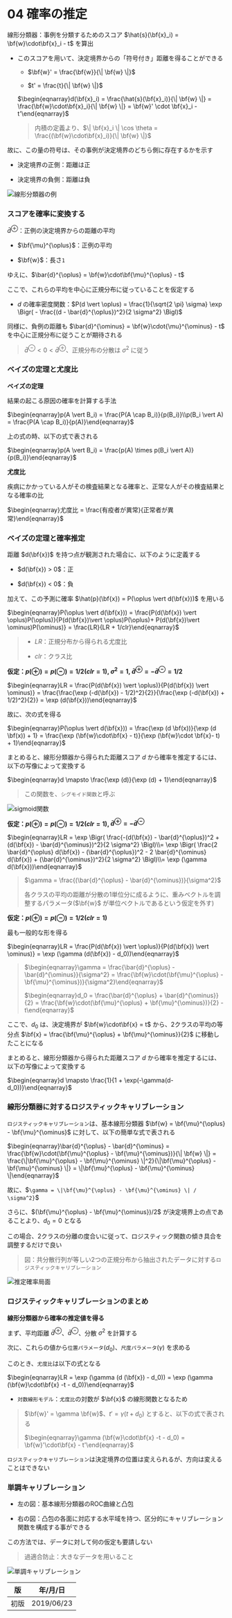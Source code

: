 04 確率の推定
===========

線形分類器：事例を分類するためのスコア $`\hat{s}(\bf{x}_i) = \bf{w}\cdot\bf{x}_i - t`$ を算出

* このスコアを用いて、決定境界からの「符号付き」距離を得ることができる

  * $`\bf{w}' = \frac{\bf{w}}{\| \bf{w} \|}`$

  * $`t' = \frac{t}{\| \bf{w} \|}`$

  $`\begin{eqnarray}d(\bf{x}_i) = \frac{\hat{s}(\bf{x}_i)}{\| \bf{w} \|} = \frac{\bf{w}\cdot\bf{x}_i}{\| \bf{w} \|} = \bf{w}' \cdot \bf{x}_i - t'\end{eqnarray}`$

  > 内積の定義より、$`\| \bf{x}_i \| \cos \theta = \frac{(\bf{w}\cdot\bf{x}_i)}{\| \bf{w} \|}`$

故に、この量の符号は、その事例が決定境界のどちら側に存在するかを示す

* 決定境界の正側：距離は正

* 決定境界の負側：距離は負

![線形分類器の例](./images/04_確率の推定/線形分類器の例.png)



### スコアを確率に変換する

$`\bar{d}^{\oplus}`$：正例の決定境界からの距離の平均

* $`\bf{\mu}^{\oplus}`$：正例の平均

* $`\bf{w}`$：長さ`1`

ゆえに、$`\bar{d}^{\oplus} = \bf{w}\cdot\bf{\mu}^{\oplus} - t`$

ここで、これらの平均を中心に正規分布に従っていることを仮定する

* $`d`$ の確率密度関数：$`P(d \vert \oplus) = \frac{1}{\sqrt{2 \pi} \sigma} \exp \Bigr( - \frac{(d - \bar{d}^{\oplus})^2}{2 \sigma^2} \Bigl)`$

同様に、負例の距離も $`\bar{d}^{\ominus} = \bf{w}\cdot{\mu}^{\ominus} - t`$ を中心に正規分布に従うことが期待される

> $`\bar{d}^{\ominus} < 0 < \bar{d}^{\oplus}`$、正規分布の分散は $`\sigma^2`$ に従う



### ベイズの定理と尤度比

**ベイズの定理**

結果の起こる原因の確率を計算する手法

$`\begin{eqnarray}p(A \vert B_i) = \frac{P(A \cap B_i)}{p(B_i)}\\p(B_i \vert A) = \frac{P(A \cap B_i)}{p(A)}\end{eqnarray}`$

上の式の時、以下の式で表される

$`\begin{eqnarray}p(A \vert B_i) = \frac{p(A) \times p(B_i \vert A)}{p(B_i)}\end{eqnarray}`$

**尤度比**

疾病にかかっている人がその検査結果となる確率と、正常な人がその検査結果となる確率の比

$`\begin{eqnarray}尤度比 = \frac{有疫者が異常}{正常者が異常}\end{eqnarray}`$



### ベイズの定理と確率推定

距離 $`d(\bf{x})`$ を持つ点が観測された場合に、以下のように定義する

* $`d(\bf{x}) > 0`$：正

* $`d(\bf{x}) < 0`$：負

加えて、この予測に確率 $`\hat{p}(\bf{x}) = P(\oplus \vert d(\bf{x}))`$ を用いる

$`\begin{eqnarray}P(\oplus \vert d(\bf{x})) = \frac{P(d(\bf{x}) \vert \oplus)P(\oplus)}{P(d(\bf{x})\vert \oplus)P(\oplus)+ P(d(\bf{x})\vert \ominus)P(\ominus)} = \frac{LR}{LR + 1/clr}\end{eqnarray}`$

> * $`LR`$：正規分布から得られる尤度比
>
> * $`clr`$：クラス比

**仮定：$`p(\oplus) = p(\ominus) = 1/2`$($`clr = 1`$), $`\sigma^2 = 1`$, $`\bar{d}^{\oplus} = - \bar{d}^{\ominus} = 1/2`$**

$`\begin{eqnarray}LR = \frac{P(d(\bf{x}) \vert \oplus)}{P(d(\bf{x}) \vert \ominus)} = \frac{\frac{\exp (-d(\bf{x}) - 1/2)^2}{2}}{\frac{\exp (-d(\bf{x}) + 1/2)^2}{2}} = \exp (d(\bf{x}))\end{eqnarray}`$

故に、次の式を得る

$`\begin{eqnarray}P(\oplus \vert d(\bf{x})) = \frac{\exp (d \bf(x))}{\exp (d \bf(x)) + 1} = \frac{\exp (\bf{w}\cdot\bf{x} - t)}{\exp (\bf{w}\cdot \bf{x}- t) + 1}\end{eqnarray}`$

まとめると、線形分類器から得られた距離スコア $`d`$ から確率を推定するには、以下の写像によって変換する

$`\begin{eqnarray}d \mapsto \frac{\exp (d)}{\exp (d) + 1}\end{eqnarray}`$

> この関数を、`シグモイド関数`と呼ぶ

![sigmoid関数](./images/04_確率の推定/sigmoid関数.png)

**仮定：$`p(\oplus) = p(\ominus) = 1/2`$($`clr = 1`$), $`\bar{d}^{\oplus} = - \bar{d}^{\ominus}`$**

$`\begin{eqnarray}LR = \exp \Bigr( \frac{-(d(\bf{x}) - \bar{d}^{\oplus})^2 + (d(\bf{x}) - \bar{d}^{\ominus})^2}{2 \sigma^2} \Bigl)\\= \exp \Bigr( \frac{2 \bar{d}^{\oplus} d(\bf{x}) - (\bar{d}^{\oplus})^2 - 2 \bar{d}^{\ominus} d(\bf{x}) + (\bar{d}^{\ominus})^2}{2 \sigma^2} \Bigl)\\= \exp (\gamma d(\bf{x}))\end{eqnarray}`$

> $`\gamma = \frac{(\bar{d}^{\oplus} - \bar{d}^{\ominus})}{\sigma^2}`$
>
> 各クラスの平均の距離が分散の1単位分に成るように、重みベクトルを調整するパラメータ($`\bf{w}`$ が単位ベクトルであるという仮定を外す)

**仮定：$`p(\oplus) = p(\ominus) = 1/2`$($`clr = 1`$)**

最も一般的な形を得る

$`\begin{eqnarray}LR = \frac{P(d(\bf{x}) \vert \oplus)}{P(d(\bf{x}) \vert \ominus)} = \exp (\gamma (d(\bf{x}) - d_0))\end{eqnarray}`$

> $`\begin{eqnarray}\gamma = \frac{\bar{d}^{\oplus} - \bar{d}^{\ominus}}{\sigma^2} = \frac{\bf{w}\cdot(\bf{\mu}^{\oplus} - \bf{\mu}^{\ominus})}{\sigma^2}\end{eqnarray}`$
>
> $`\begin{eqnarray}d_0 = \frac{\bar{d}^{\oplus} + \bar{d}^{\ominus}}{2} = \frac{\bf{w}\cdot(\bf{\mu}^{\oplus} + \bf{\mu}^{\ominus})}{2} - t\end{eqnarray}`$

ここで、$`d_0`$ は、決定境界が $`\bf{w}\cdot\bf{x} = t`$ から、2クラスの平均の等分点 $`\bf{x} = \frac{\bf{\mu}^{\oplus} + \bf{\mu}^{\ominus}}{2}`$ に移動したことになる

まとめると、線形分類器から得られた距離スコア $`d`$ から確率を推定するには、以下の写像によって変換する

$`\begin{eqnarray}d \mapsto \frac{1}{1 + \exp(-\gamma(d-d_0))}\end{eqnarray}`$



### 線形分類器に対するロジスティックキャリブレーション

`ロジスティックキャリブレーション`は、基本線形分類器 $`\bf{w} = \bf{\mu}^{\oplus} - \bf{\mu}^{\ominus}`$ に対して、以下の簡単な式で表される

$`\begin{eqnarray}\bar{d}^{\oplus} - \bar{d}^{\ominus} = \frac{\bf{w}\cdot(\bf{\mu}^{\oplus} - \bf{\mu}^{\ominus})}{\| \bf{w} \|} = \frac{\|\bf{\mu}^{\oplus} - \bf{\mu}^{\ominus} \|^2}{\|\bf{\mu}^{\oplus} - \bf{\mu}^{\ominus} \|} = \|\bf{\mu}^{\oplus} - \bf{\mu}^{\ominus} \|\end{eqnarray}`$

故に、$`\gamma = \|\bf{\mu}^{\oplus} - \bf{\mu}^{\ominus} \| / \sigma^2}`$

さらに、$`(\bf{\mu}^{\oplus} - \bf{\mu}^{\ominus})/2`$ が決定境界上の点であることより、$`d_0 = 0`$ となる

この場合、2クラスの分離の度合いに従って、ロジスティック関数の傾き具合を調整するだけで良い

> 図：共分散行列が等しい2つの正規分布から抽出されたデータに対する`ロジスティックキャリブレーション`

![推定確率局面](./images/04_確率の推定/推定確率局面.png)



### ロジスティックキャリブレーションのまとめ

**線形分類器から確率の推定値を得る**

まず、平均距離 $`\bar{d}^{\oplus}`$、$`\bar{d}^{\ominus}`$、分散 $`\sigma^2`$ を計算する

次に、これらの値から`位置パラメータ`($`d_0`$)、`尺度パラメータ`($`\gamma`$) を求める

このとき、`尤度比`は以下の式となる

$`\begin{eqnarray}LR = \exp (\gamma (d (\bf{x}) - d_0)) = \exp (\gamma (\bf{w}\cdot\bf{x} -t - d_0))\end{eqnarray}`$

* `対数線形モデル`：`尤度比`の対数が $`\bf{x}`$ の線形関数となるため

> $`\bf{w}' = \gamma \bf{w}`$、$`t' = \gamma(t + d_0)`$ とすると、以下の式で表される
>
> $`\begin{eqnarray}\gamma (\bf{w}\cdot\bf{x} -t - d_0) = \bf{w}'\cdot\bf{x} - t'\end{eqnarray}`$

`ロジスティックキャリブレーション`は決定境界の位置は変えられるが、方向は変えることはできない



### 単調キャリブレーション

* 左の図：基本線形分類器のROC曲線と凸包

* 右の図：凸包の各面に対応する水平域を持つ、区分的にキャリブレーション関数を構成する事ができる

この方法では、データに対して何の仮定も要請しない

> 過適合防止：大きなデータを用いること

![単調キャリブレーション](./images/04_確率の推定/単調キャリブレーション.png)



| 版   | 年/月/日   |
| ---- | ---------- |
| 初版 | 2019/06/23 |
